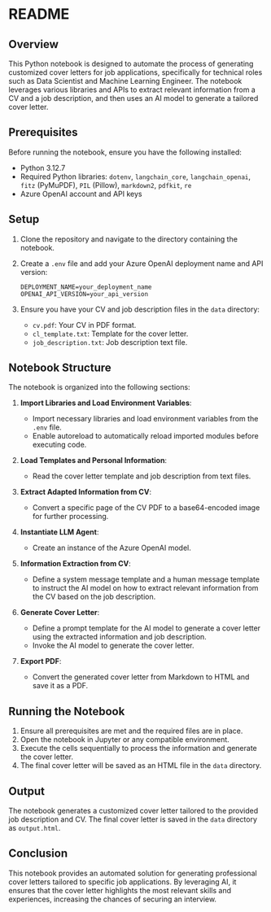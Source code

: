 # README  
   
## Overview  
   
This Python notebook is designed to automate the process of generating customized cover letters for job applications, specifically for technical roles such as Data Scientist and Machine Learning Engineer. The notebook leverages various libraries and APIs to extract relevant information from a CV and a job description, and then uses an AI model to generate a tailored cover letter.  
   
## Prerequisites  
   
Before running the notebook, ensure you have the following installed:  
   
- Python 3.12.7  
- Required Python libraries: `dotenv`, `langchain_core`, `langchain_openai`, `fitz` (PyMuPDF), `PIL` (Pillow), `markdown2`, `pdfkit`, `re`  
- Azure OpenAI account and API keys  
   
## Setup  
   
1. Clone the repository and navigate to the directory containing the notebook.  
2. Create a `.env` file and add your Azure OpenAI deployment name and API version:  
   ```plaintext  
   DEPLOYMENT_NAME=your_deployment_name  
   OPENAI_API_VERSION=your_api_version  
   ```  
   
3. Ensure you have your CV and job description files in the `data` directory:  
   - `cv.pdf`: Your CV in PDF format.  
   - `cl_template.txt`: Template for the cover letter.  
   - `job_description.txt`: Job description text file.  
   
## Notebook Structure  
   
The notebook is organized into the following sections:  
   
1. **Import Libraries and Load Environment Variables**:  
   - Import necessary libraries and load environment variables from the `.env` file.  
   - Enable autoreload to automatically reload imported modules before executing code.  
   
2. **Load Templates and Personal Information**:  
   - Read the cover letter template and job description from text files.  
   
3. **Extract Adapted Information from CV**:  
   - Convert a specific page of the CV PDF to a base64-encoded image for further processing.  
   
4. **Instantiate LLM Agent**:  
   - Create an instance of the Azure OpenAI model.  
   
5. **Information Extraction from CV**:  
   - Define a system message template and a human message template to instruct the AI model on how to extract relevant information from the CV based on the job description.  
   
6. **Generate Cover Letter**:  
   - Define a prompt template for the AI model to generate a cover letter using the extracted information and job description.  
   - Invoke the AI model to generate the cover letter.  
   
7. **Export PDF**:  
   - Convert the generated cover letter from Markdown to HTML and save it as a PDF.  
   
## Running the Notebook  
   
1. Ensure all prerequisites are met and the required files are in place.  
2. Open the notebook in Jupyter or any compatible environment.  
3. Execute the cells sequentially to process the information and generate the cover letter.  
4. The final cover letter will be saved as an HTML file in the `data` directory.  
   
## Output  
   
The notebook generates a customized cover letter tailored to the provided job description and CV. The final cover letter is saved in the `data` directory as `output.html`.  
   
## Conclusion  
   
This notebook provides an automated solution for generating professional cover letters tailored to specific job applications. By leveraging AI, it ensures that the cover letter highlights the most relevant skills and experiences, increasing the chances of securing an interview.
